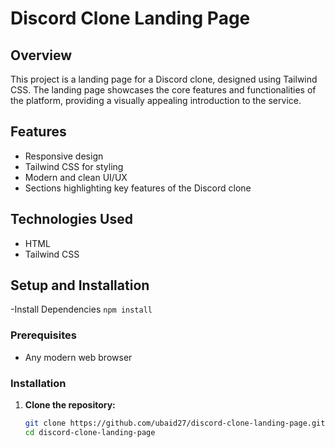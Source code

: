 # Discord Clone Landing Page

## Overview
This project is a landing page for a Discord clone, designed using Tailwind CSS. The landing page showcases the core features and functionalities of the platform, providing a visually appealing introduction to the service.

## Features
- Responsive design
- Tailwind CSS for styling
- Modern and clean UI/UX
- Sections highlighting key features of the Discord clone

## Technologies Used
- HTML
- Tailwind CSS

## Setup and Installation
-Install Dependencies
  `` npm install ``

### Prerequisites
- Any modern web browser

### Installation
1. **Clone the repository:**
   ```sh
   git clone https://github.com/ubaid27/discord-clone-landing-page.git
   cd discord-clone-landing-page
